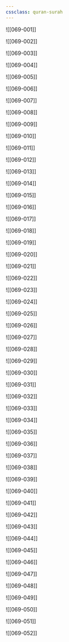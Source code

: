 ```yaml
---
cssclass: quran-surah
---
```


![[069-001]]

![[069-002]]

![[069-003]]

![[069-004]]

![[069-005]]

![[069-006]]

![[069-007]]

![[069-008]]

![[069-009]]

![[069-010]]

![[069-011]]

![[069-012]]

![[069-013]]

![[069-014]]

![[069-015]]

![[069-016]]

![[069-017]]

![[069-018]]

![[069-019]]

![[069-020]]

![[069-021]]

![[069-022]]

![[069-023]]

![[069-024]]

![[069-025]]

![[069-026]]

![[069-027]]

![[069-028]]

![[069-029]]

![[069-030]]

![[069-031]]

![[069-032]]

![[069-033]]

![[069-034]]

![[069-035]]

![[069-036]]

![[069-037]]

![[069-038]]

![[069-039]]

![[069-040]]

![[069-041]]

![[069-042]]

![[069-043]]

![[069-044]]

![[069-045]]

![[069-046]]

![[069-047]]

![[069-048]]

![[069-049]]

![[069-050]]

![[069-051]]

![[069-052]]

